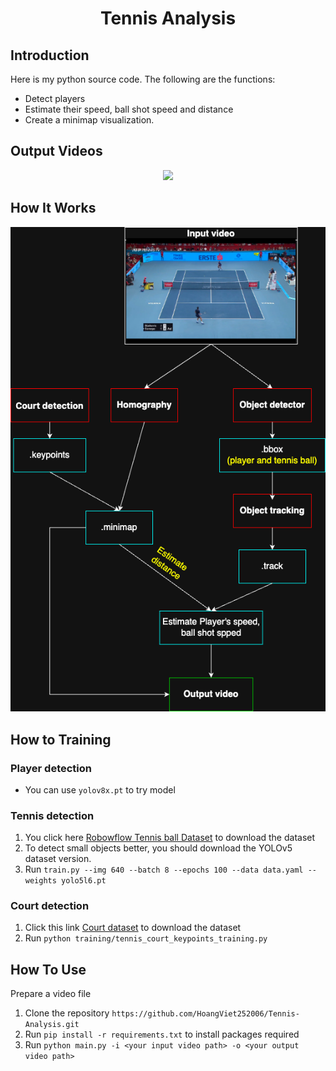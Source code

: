 <p align="center">
 <h1 align="center">Tennis Analysis</h1>
</p>

## Introduction
Here is my python source code. The following are the functions:
- Detect players
- Estimate their speed, ball shot speed and distance
- Create a minimap visualization.


## Output Videos
<p align="center">
  <img src="output_video/output_video.gif">
</p>

## How It Works
<p align="center">
  <img src="imgs/Idea.png">
</p>

## How to Training

### Player detection 
- You can use `yolov8x.pt` to try model

### Tennis detection
1. You click here [Robowflow Tennis ball Dataset](https://universe.roboflow.com/viren-dhanwani/tennis-ball-detection) to download the dataset
2. To detect small objects better, you should download the YOLOv5 dataset version.
3. Run `train.py --img 640 --batch 8 --epochs 100 --data data.yaml --weights yolo5l6.pt`

### Court detection
1. Click this link [Court dataset](https://drive.google.com/file/d/1lhAaeQCmk2y440PmagA0KmIVBIysVMwu/view?usp=drive_link) to download the dataset
2. Run `python training/tennis_court_keypoints_training.py`

## How To Use
Prepare a video file
1. Clone the repository `https://github.com/HoangViet252006/Tennis-Analysis.git`
2. Run `pip install -r requirements.txt` to install packages required
3. Run `python main.py -i <your input video path> -o <your output video path>`
